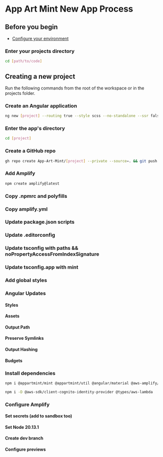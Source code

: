 # App Art Mint New App Process
## Before you begin
 - [Configure your environment](https://github.com/App-Art-Mint/.github/blob/prod/docs/prepare-env.md)

### Enter your projects directory
```bash
cd [path/to/code]
```

## Creating a new project
Run the following commands from the root of the workspace or in the projects folder.

### Create an Angular application
```bash
ng new [project] --routing true --style scss --no-standalone --ssr false
```

### Enter the app's directory
```bash
cd [project]
```

### Create a GitHub repo
```bash
gh repo create App-Art-Mint/[project] --private --source=. && git push
```

### Add Amplify
```bash
npm create amplify@latest
```

### Copy .npmrc and polyfills
### Copy amplify.yml
### Update package.json scripts
### Update .editorconfig
### Update tsconfig with paths && noPropertyAccessFromIndexSignature
### Update tsconfig.app with mint
### Add global styles
### Angular Updates
#### Styles
#### Assets
#### Output Path
#### Preserve Symlinks
#### Output Hashing
#### Budgets



### Install dependencies
```bash
npm i @appartmint/mint @appartmint/util @angular/material @aws-amplify/ui-angular "@awesome.me/kit-c0365045dc" photoswipe swiper tinify
```

```bash
npm i -D @aws-sdk/client-cognito-identity-provider @types/aws-lambda
```

### Configure Amplify
#### Set secrets (add to sandbox too)
#### Set Node 20.13.1
#### Create dev branch
#### Configure previews